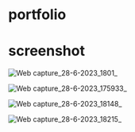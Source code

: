 # portfolio

# screenshot
![Web capture_28-6-2023_1801_](https://github.com/chlnedo/portfolio/assets/123864825/61ed34af-1aac-426d-86db-2d19362ea778)


![Web capture_28-6-2023_175933_](https://github.com/chlnedo/portfolio/assets/123864825/79434a9f-10aa-4990-bc10-51761e6f345c)


![Web capture_28-6-2023_18148_](https://github.com/chlnedo/portfolio/assets/123864825/804b2c57-e39d-443e-972e-a4321367e69a)


![Web capture_28-6-2023_18215_](https://github.com/chlnedo/portfolio/assets/123864825/af542182-a938-404d-ad9b-488617751ef6)
